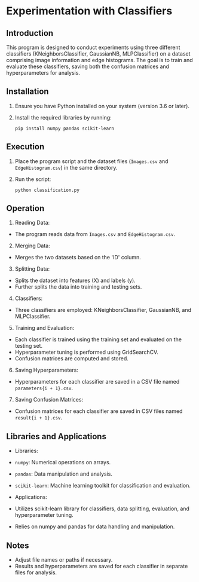 # Experimentation with Classifiers

## Introduction
This program is designed to conduct experiments using three different classifiers (KNeighborsClassifier, GaussianNB, MLPClassifier) on a dataset comprising image information and edge histograms. 
The goal is to train and evaluate these classifiers, saving both the confusion matrices and hyperparameters for analysis.

## Installation
1. Ensure you have Python installed on your system (version 3.6 or later).
2. Install the required libraries by running:

    `pip install numpy pandas scikit-learn`

## Execution
1. Place the program script and the dataset files (`Images.csv` and `EdgeHistogram.csv`) in the same directory.
2. Run the script:

    `python classification.py`

## Operation
1. Reading Data:
- The program reads data from `Images.csv` and `EdgeHistogram.csv`.

2. Merging Data:
- Merges the two datasets based on the 'ID' column.

3. Splitting Data:
- Splits the dataset into features (X) and labels (y).
- Further splits the data into training and testing sets.

4. Classifiers:
- Three classifiers are employed: KNeighborsClassifier, GaussianNB, and MLPClassifier.

5. Training and Evaluation:
- Each classifier is trained using the training set and evaluated on the testing set.
- Hyperparameter tuning is performed using GridSearchCV.
- Confusion matrices are computed and stored.

6. Saving Hyperparameters:
- Hyperparameters for each classifier are saved in a CSV file named `parameters{i + 1}.csv`.

7. Saving Confusion Matrices:
- Confusion matrices for each classifier are saved in CSV files named `result{i + 1}.csv`.

## Libraries and Applications
- Libraries:
- `numpy`: Numerical operations on arrays.
- `pandas`: Data manipulation and analysis.
- `scikit-learn`: Machine learning toolkit for classification and evaluation.

- Applications:
- Utilizes scikit-learn library for classifiers, data splitting, evaluation, and hyperparameter tuning. 
- Relies on numpy and pandas for data handling and manipulation.

## Notes
- Adjust file names or paths if necessary.
- Results and hyperparameters are saved for each classifier in separate files for analysis.
